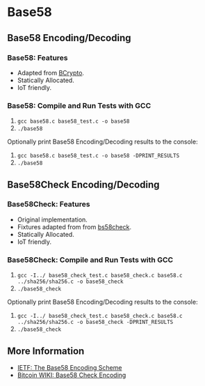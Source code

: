 
# Base58

## Base58 Encoding/Decoding

### Base58: Features

- Adapted from [BCrypto](https://github.com/bcoin-org/bcrypto/).
- Statically Allocated.
- IoT friendly.

### Base58: Compile and Run Tests with GCC

1) `gcc base58.c base58_test.c -o base58`
2) `./base58`

Optionally print Base58 Encoding/Decoding results to the console:

1) `gcc base58.c base58_test.c -o base58 -DPRINT_RESULTS`
2) `./base58`

## Base58Check Encoding/Decoding

### Base58Check: Features

- Original implementation.
- Fixtures adapted from  from [bs58check](https://github.com/bitcoinjs/bs58check).
- Statically Allocated.
- IoT friendly.

### Base58Check: Compile and Run Tests with GCC

1) `gcc -I../ base58_check_test.c base58_check.c base58.c ../sha256/sha256.c -o base58_check`
2) `./base58_check`

Optionally print Base58 Encoding/Decoding results to the console:

1) `gcc -I../ base58_check_test.c base58_check.c base58.c ../sha256/sha256.c -o base58_check -DPRINT_RESULTS`
2) `./base58_check`

## More Information

- [IETF: The Base58 Encoding Scheme](https://tools.ietf.org/html/draft-msporny-base58-01)
- [Bitcoin WIKI: Base58 Check Encoding](https://en.bitcoin.it/wiki/Base58Check_encoding)
